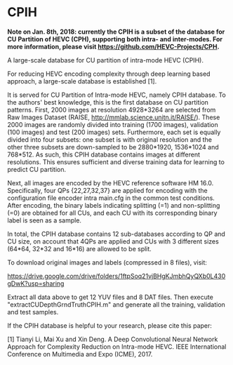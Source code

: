 # CPIH

**Note on Jan. 8th, 2018: currently the CPIH is a subset of the database for CU Partition of HEVC (CPH), supporting both intra- and inter-modes. For more information, please visit https://github.com/HEVC-Projects/CPH.**

A large-scale database for CU partition of intra-mode HEVC (CPIH).

For reducing HEVC encoding complexity through deep learning based approach, a large-scale database is established [1]. 

It is served for CU Partition of Intra-mode HEVC, namely CPIH database. To the authors' best knowledge, this is the first database on CU partition patterns. First, 2000 images at resolution 4928\*3264 are selected from Raw Images Dataset (RAISE, http://mmlab.science.unitn.it/RAISE/). These 2000 images are randomly divided into training (1700 images), validation (100 images) and test (200 images) sets. Furthermore, each set is equally divided into four subsets: one subset is with original resolution and the other three subsets are down-sampled to be 2880\*1920, 1536\*1024 and 768\*512. As such, this CPIH database contains images at different resolutions. This ensures sufficient and diverse training data for learning to predict CU partition. 

Next, all images are encoded by the HEVC reference software HM 16.0. Specifically, four QPs {22,27,32,37} are applied for encoding with the configuration file encoder intra main.cfg in the common test conditions. After encoding, the binary labels indicating splitting (=1) and non-splitting (=0) are obtained for all CUs, and each CU with its corresponding binary label is seen as a sample. 

In total, the CPIH database contains 12 sub-databases according to QP and CU size, on account that 4QPs are applied and CUs with 3 different sizes (64\*64, 32\*32 and 16\*16) are allowed to be split.

To download original images and labels (compressed in 8 files), visit:

https://drive.google.com/drive/folders/1ftpSoq21vjBHgKJmbhQyQXb0L430gDwK?usp=sharing

Extract all data above to get 12 YUV files and 8 DAT files. Then execute "extractCUDepthGrndTruthCPIH.m" and generate all the training, validation and test samples.

If the CPIH database is helpful to your research, please cite this paper:

[1] Tianyi Li, Mai Xu and Xin Deng. A Deep Convolutional Neural Network Approach for Complexity Reduction on Intra-mode HEVC. IEEE International Conference on Multimedia and Expo (ICME), 2017.

